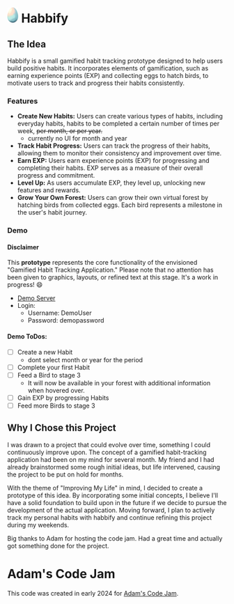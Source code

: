 
# <img src="/egg1.png" alt="[egg_icon]" height="35"/> Habbify

## The Idea
Habbify is a small gamified habit tracking prototype designed to help users build positive habits. It incorporates elements of gamification, such as earning experience points (EXP) and collecting eggs to hatch birds, to motivate users to track and progress their habits consistently.

### Features
- **Create New Habits:** Users can create various types of habits, including everyday habits, habits to be completed a certain number of times per week, ~~per month, or per year.~~
  - currently no UI for month and year
- **Track Habit Progress:** Users can track the progress of their habits, allowing them to monitor their consistency and improvement over time.
- **Earn EXP:** Users earn experience points (EXP) for progressing and completing their habits. EXP serves as a measure of their overall progress and commitment.
- **Level Up:** As users accumulate EXP, they level up, unlocking new features and rewards.
- **Grow Your Own Forest:** Users can grow their own virtual forest by hatching birds from collected eggs. Each bird represents a milestone in the user's habit journey.

### Demo
#### Disclaimer
This **prototype** represents the core functionality of the envisioned "Gamified Habit Tracking Application." Please note that no attention has been given to graphics, layouts, or refined text at this stage. It's a work in progress! 😄

- [Demo Server](http://212.227.179.73/login)
- Login: 
  - Username: DemoUser
  - Password: demopassword
#### Demo ToDos:
- [ ] Create a new Habit
  - dont select month or year for the period
- [ ] Complete your first Habit
- [ ] Feed a Bird to stage 3
  - It will now be available in your forest with additional information when hovered over.
- [ ] Gain EXP by progressing Habits
- [ ] Feed more Birds to stage 3

## Why I Chose this Project
I was drawn to a project that could evolve over time, something I could continuously improve upon. The concept of a gamified habit-tracking application had been on my mind for several month. My friend and I had already brainstormed some rough initial ideas, but life intervened, causing the project to be put on hold for months.

With the theme of "Improving My Life" in mind, I decided to create a prototype of this idea. By incorporating some initial concepts, I believe I'll have a solid foundation to build upon in the future if we decide to pursue the development of the actual application. Moving forward, I plan to actively track my personal habits with habbify and continue refining this project during my weekends.

Big thanks to Adam for hosting the code jam. Had a great time and actually got something done for the project.

# Adam's Code Jam
This code was created in early 2024 for [Adam's Code Jam](https://jam.adamlearns.com/).